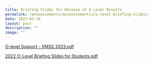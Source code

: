 ```yaml
---
title: Briefing Slides for Release of O Level Results
permalink: /announcements/announcements1/o-level-briefing-slides/
date: 2023-03-19
layout: post
description: ""
image: ""
---
```

[O-level Support - XMSS 2023.pdf](/files/Announcements/O%20Level/2023/O-level%20Support%20-%20XMSS%202023.pdf)

[2022 O-Level Briefing Slides for Students.pdf](/files/Announcements/O%20Level/2023/2022%20O-Level%20Briefing%20Slides%20for%20Students.pdf)